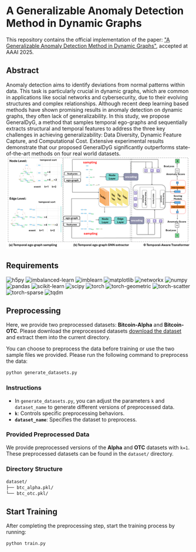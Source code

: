 # A Generalizable Anomaly Detection Method in Dynamic Graphs
This repository contains the official implementation of the paper: ["A Generalizable Anomaly Detection Method in Dynamic Graphs"](https://arxiv.org/abs/2412.16447), accepted at AAAI 2025.
## Abstract
Anomaly detection aims to identify deviations from normal patterns within data. This task is particularly crucial in dynamic graphs, which are common in applications like social networks and cybersecurity, due to their evolving structures and complex relationships. Although recent deep learning based methods have shown promising results in anomaly detection on dynamic graphs, they often lack of generalizability. In this study, we propose GeneralDyG, a method that samples temporal ego-graphs and sequentially extracts structural and temporal features to address the three key challenges in achieving generalizability: Data Diversity, Dynamic Feature Capture, and Computational Cost. Extensive experimental results demonstrate that our proposed GeneralDyG significantly outperforms state-of-the-art methods on four real world datasets.
![framework](./process.png)

## Requirements

![h5py](https://img.shields.io/badge/h5py-3.7.0-blue)
![imbalanced-learn](https://img.shields.io/badge/imbalanced--learn-0.12.3-orange)
![imblearn](https://img.shields.io/badge/imblearn-0.0-lightgrey)
![matplotlib](https://img.shields.io/badge/matplotlib-3.10.0-purple)
![networkx](https://img.shields.io/badge/networkx-2.8.7-darkblue)
![numpy](https://img.shields.io/badge/numpy-1.23.3-yellow)
![pandas](https://img.shields.io/badge/pandas-1.4.4-green)
![scikit-learn](https://img.shields.io/badge/scikit--learn-1.6.0-red)
![scipy](https://img.shields.io/badge/scipy-1.8.1-cyan)
![torch](https://img.shields.io/badge/torch-2.1.2%2Bcu121-brightgreen)
![torch-geometric](https://img.shields.io/badge/torch--geometric-2.2.0-lightblue)
![torch-scatter](https://img.shields.io/badge/torch--scatter-2.1.0%2Bpt112cu116-lightgreen)
![torch-sparse](https://img.shields.io/badge/torch--sparse-0.6.18-gold)
![tqdm](https://img.shields.io/badge/tqdm-4.65.2-pink)

## Preprocessing
Here, we provide two preprocessed datasets: **Bitcoin-Alpha** and **Bitcoin-OTC**. Please download the preprocessed datasets [download the dataset](https://drive.google.com/drive/folders/1nJGwX0QaWZY3RH8JfqogJYMbq9PXkYhC?usp=sharing) and extract them into the current directory.

You can choose to preprocess the data before training or use the two sample files we provided. Please run the following command to preprocess the data:

```bash
python generate_datasets.py
```

### Instructions
- In `generate_datasets.py`, you can adjust the parameters `k` and `dataset_name` to generate different versions of preprocessed data.
- **`k`**: Controls specific preprocessing behaviors.
- **`dataset_name`**: Specifies the dataset to preprocess.

### Provided Preprocessed Data
We provide preprocessed versions of the **Alpha** and **OTC** datasets with `k=1`.  
These preprocessed datasets can be found in the `dataset/` directory.

### Directory Structure
```plaintext
dataset/
├── btc_alpha.pkl/
└── btc_otc.pkl/
```

## Start Training

After completing the preprocessing step, start the training process by running:

```bash
python train.py
```



